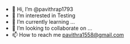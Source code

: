 - 👋 Hi, I’m @pavithrap1793
- 👀 I’m interested in Testing
- 🌱 I’m currently learning ...
- 💞️ I’m looking to collaborate on ...
- 📫 How to reach me pavithra1558@gmail.com

<!---
pavithrap1793/pavithrap1793 is a ✨ special ✨ repository because its `README.md` (this file) appears on your GitHub profile.
You can click the Preview link to take a look at your changes.
--->
